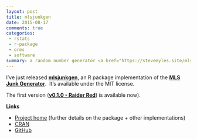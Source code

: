 ```yaml
---
layout: post
title: mlsjunkgen
date: 2015-08-17
comments: true
categories:
 - rstats
 - r-package
 - orms
 - software
summary: a random number generator <a href="https://stevemyles.site/mlsjunkgen/">package for R</a>, based on <a href="https://stevemyles.site/blog/2012/07/06/the-mls-junk-generator/#rcode">earlier implementations</a> of an RNG I learned about in grad school
---
```


I’ve just released [**mlsjunkgen**](https://stevemyles.site/mlsjunkgen/), an R package implementation of the [**MLS Junk Generator**](https://stevemyles.site/blog/2012/07/06/the-mls-junk-generator/).  It’s available under the MIT license.

The first version (**[v0.1.0 - Raider Red](https://github.com/scumdogsteev/mlsjunkgen/releases/tag/v0.1.0)**) is available now).

**Links**

* [Project home](https://stevemyles.site/blog/2012/07/06/the-mls-junk-generator/) (further details on the package + other implementations)
* [CRAN](https://cran.r-project.org/web/packages/mlsjunkgen/)
* [GitHub](https://github.com/scumdogsteev/mlsjunkgen)